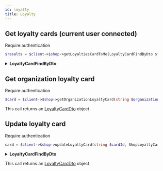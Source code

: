 ```yaml
---
id: loyalty
title: Loyalty
---
```


## Get loyalty cards (current user connected)

<span class="badge badge--warning">Require authentication</span>

```php
$results = $client->$shop->getLoyaltiesCardToMe(LoyaltyCardFindByDto $filter );
```

<details>
<summary><b>LoyaltyCardFindByDto</b></summary>

| Fields    |   Type   | Required | Description                                     |
| --------- | :------: | :------: | ----------------------------------------------- |
| id        |  string  |   :x:    | The identifier of the Loyalty card              |
| uri       |  string  |   :x:    | The uri of the Loyalty card                     |
| ownerUri  |  string  |   :x:    | The uri of the Loyalty card's owner             |
| ownerUris | string[] |   :x:    | List of owner uris                              |
| enabled   | boolean  |   :x:    | Indicates if the loyalty card is enabled or not |

This call returns a [LoyaltySearchResultDto](../shop-types#LoyaltySearchResultDto) objects.

</details>

## Get organization loyalty card

<span class="badge badge--warning">Require authentication</span>

```php
$card = $client->$shop->getOrganizationLoyaltyCard(string $organizationId);
```

This call returns an [LoyaltyCardDto](../shop-types#LoyaltyCardDto) object.

## Update loyalty card

<span class="badge badge--warning">Require authentication</span>

```php
card = $client->$shop->updateLoyaltyCard(string $cardId, ShopLoyaltyCardUpdateInputDto  $updateInfo);
```

<details>
<summary><b>LoyaltyCardFindByDto</b></summary>

| Fields       |                    Type                    |      Required      | Description                                     |
| ------------ | :----------------------------------------: | :----------------: | ----------------------------------------------- |
| amount       |                   string                   |        :x:         | The identifier of the Loyalty card              |
| discountType | [DiscountType](../shop-types#DiscountType) | :white_check_mark: | Type of the discount                            |
| percentage   |                   string                   |        :x:         | Percentage of the discount                      |
| enabled      |                  boolean                   |        :x:         | Indicates if the loyalty card is enabled or not |

</details>

This call returns an [LoyaltyCardDto](../shop-types#LoyaltyCardDto) object.
